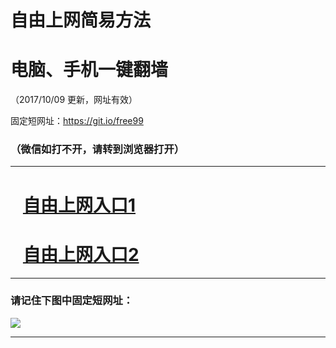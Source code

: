 ﻿# 自由上网简易方法

# 电脑、手机一键翻墙

（2017/10/09 更新，网址有效）

固定短网址：https://git.io/free99

### （微信如打不开，请转到浏览器打开）


***





# &nbsp;&nbsp; <a href="http://ft900123149.fwq-tz-1001.info/fwqtz01.html?t=100900121829 " target="_blank">自由上网入口1</a>
# &nbsp;&nbsp; <a href="http://ft1868019013.fwq-tz-1002.info/fwqtz02.html?t=100900132416 " target="_blank">自由上网入口2</a>
***

### 请记住下图中固定短网址：

<img src="https://s3-us-west-2.amazonaws.com/fwq-1001/yjfq-20170905okok.png" /> 


***

